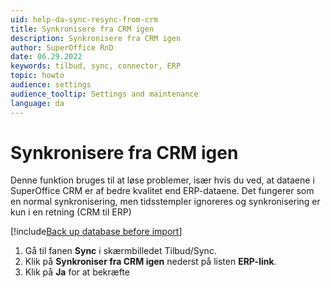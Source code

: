 ```yaml
---
uid: help-da-sync-resync-from-crm
title: Synkronisere fra CRM igen
description: Synkronisere fra CRM igen
author: SuperOffice RnD
date: 06.29.2022
keywords: tilbud, sync, connector, ERP
topic: howto
audience: settings
audience_tooltip: Settings and maintenance
language: da
---
```


# Synkronisere fra CRM igen

Denne funktion bruges til at løse problemer, især hvis du ved, at dataene i SuperOffice CRM er af bedre kvalitet end ERP-dataene. Det fungerer som en normal synkronisering, men tidsstempler ignoreres og synkronisering er kun i en retning (CRM til ERP)

[!include[Back up database before import](../../../../admin/import/learn/includes/caution-backup-before-import.md)]

1. Gå til fanen **Sync** i skærmbilledet Tilbud/Sync.
2. Klik på **Synkroniser fra CRM igen** nederst på listen **ERP-link**.
3. Klik på **Ja** for at bekræfte
